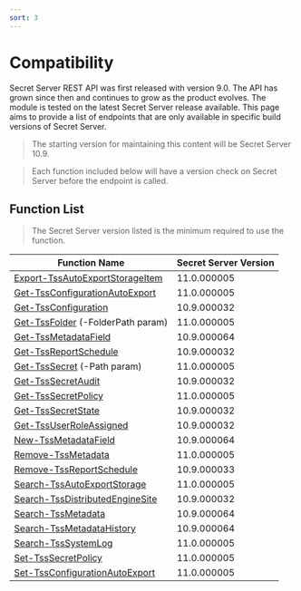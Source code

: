 ```yaml
---
sort: 3
---
```


# Compatibility

Secret Server REST API was first released with version 9.0. The API has grown since then and continues to grow as the product evolves. The module is tested on the latest Secret Server release available. This page aims to provide a list of endpoints that are only available in specific build versions of Secret Server.

> The starting version for maintaining this content will be Secret Server 10.9.

> Each function included below will have a version check on Secret Server before the endpoint is called.

## Function List

> The Secret Server version listed is the minimum required to use the function.

| **Function Name**                   | **Secret Server Version** |
| ----------------------------------- | ------------------------- |
| [Export-TssAutoExportStorageItem]   | 11.0.000005               |
| [Get-TssConfigurationAutoExport]    | 11.0.000005               |
| [Get-TssConfiguration]              | 10.9.000032               |
| [Get-TssFolder] (-FolderPath param) | 11.0.000005               |
| [Get-TssMetadataField]              | 10.9.000064               |
| [Get-TssReportSchedule]             | 10.9.000032               |
| [Get-TssSecret] (-Path param)       | 11.0.000005               |
| [Get-TssSecretAudit]                | 10.9.000032               |
| [Get-TssSecretPolicy]               | 11.0.000005               |
| [Get-TssSecretState]                | 10.9.000032               |
| [Get-TssUserRoleAssigned]           | 10.9.000032               |
| [New-TssMetadataField]              | 10.9.000064               |
| [Remove-TssMetadata]                | 11.0.000005               |
| [Remove-TssReportSchedule]          | 10.9.000033               |
| [Search-TssAutoExportStorage]       | 11.0.000005               |
| [Search-TssDistributedEngineSite]   | 10.9.000032               |
| [Search-TssMetadata]                | 10.9.000064               |
| [Search-TssMetadataHistory]         | 10.9.000064               |
| [Search-TssSystemLog]               | 11.0.000005               |
| [Set-TssSecretPolicy]               | 11.0.000005               |
| [Set-TssConfigurationAutoExport]    | 11.0.000005               |

[Get-TssSecretAudit]:/thycotic.secretserver/commands/secrets/Get-TssSecretAudit
[Get-TssUserRoleAssigned]:/thycotic.secretserver/commands/users/Get-TssUserRoleAssigned
[Get-TssSecretState]:/thycotic.secretserver/commands/secrets/Get-TssSecretState
[Get-TssConfiguration]:/thycotic.secretserver/commands/configurations/Get-TssConfiguration
[Search-TssDistributedEngineSite]:/thycotic.secretserver/commands/distributed-engine/Search-TssDistributedEngineSite
[Search-TssMetadata]:/thycotic.secretserver/commands/metadata/Search-TssMetadata
[Get-TssFolder]:/thycotic.secretserver/commands/folders/Get-TssFolder
[Get-TssSecret]:/thycotic.secretserver/commands/secrets/Get-TssSecret
[Get-TssSecretPolicy]:/thycotic.secretserver/commands/secret-policies/Get-TssSecretPolicy
[Set-TssSecretPolicy]:/thycotic.secretserver/commands/secret-policies/Set-TssSecretPolicy
[Search-TssSystemLog]:/thycotic.secretserver/commands/diagnostics/Search-TssSystemLog
[Remove-TssMetadata]:/thycotic.secretserver/commands/metadata/Remove-TssMetadata
[Get-TssMetadataField]:/thycotic.secretserver/commands/metadata/Get-TssMetadataField
[New-TssMetadataField]:/thycotic.secretserver/commands/metadata/New-TssMetadataField
[Search-TssMetadataHistory]:/thycotic.secretserver/commands/metadata/Search-TssMetadataHistory
[Remove-TssReportSchedule]:/thycotic.secretserver/commands/reports/Remove-TssReportSchedule
[Get-TssReportSchedule]:/thycotic.secretserver/commands/reports/Get-TssReportSchedule
[Get-TssConfigurationAutoExport]:/thycotic.secretserver/commands/configurations/Get-TssConfigurationAutoExport
[Set-TssConfigurationAutoExport]:/thycotic.secretserver/commands/configurations/Set-TssConfigurationAutoExport
[Search-TssAutoExportStorage]:/thycotic.secretserver/commands/configurations/Search-TssAutoExportStorage
[Export-TssAutoExportStorageItem]:/thycotic.secretserver/commands/configurations/Export-TssAutoExportStorageItem